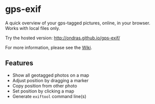# gps-exif
A quick overview of your gps-tagged pictures, online, in your browser. Works with local files only.

Try the hosted version: http://ondras.github.io/gps-exif/

For more information, please see the [Wiki](https://github.com/ondras/gps-exif/wiki).

## Features

  * Show all geotagged photos on a map
  * Adjust position by dragging a marker
  * Copy position from other photo
  * Set position by clicking a map
  * Generate `exiftool` command line(s)

